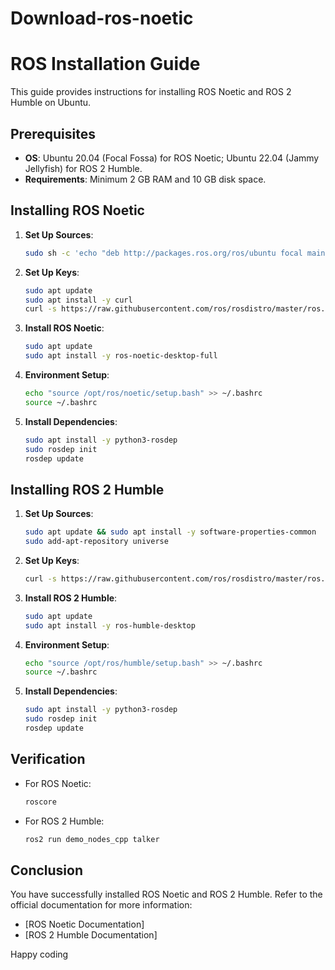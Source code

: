 # Download-ros-noetic
# ROS Installation Guide

This guide provides instructions for installing ROS Noetic and ROS 2 Humble on Ubuntu.

## Prerequisites

- **OS**: Ubuntu 20.04 (Focal Fossa) for ROS Noetic; Ubuntu 22.04 (Jammy Jellyfish) for ROS 2 Humble.
- **Requirements**: Minimum 2 GB RAM and 10 GB disk space.

## Installing ROS Noetic

1. **Set Up Sources**:
   ```bash
   sudo sh -c 'echo "deb http://packages.ros.org/ros/ubuntu focal main" > /etc/apt/sources.list.d/ros-latest.list'
   ```

2. **Set Up Keys**:
   ```bash
   sudo apt update
   sudo apt install -y curl
   curl -s https://raw.githubusercontent.com/ros/rosdistro/master/ros.key | sudo apt-key add -
   ```

3. **Install ROS Noetic**:
   ```bash
   sudo apt update
   sudo apt install -y ros-noetic-desktop-full
   ```

4. **Environment Setup**:
   ```bash
   echo "source /opt/ros/noetic/setup.bash" >> ~/.bashrc
   source ~/.bashrc
   ```

5. **Install Dependencies**:
   ```bash
   sudo apt install -y python3-rosdep
   sudo rosdep init
   rosdep update
   ```

## Installing ROS 2 Humble

1. **Set Up Sources**:
   ```bash
   sudo apt update && sudo apt install -y software-properties-common
   sudo add-apt-repository universe
   ```

2. **Set Up Keys**:
   ```bash
   curl -s https://raw.githubusercontent.com/ros/rosdistro/master/ros.key | sudo apt-key add -
   ```

3. **Install ROS 2 Humble**:
   ```bash
   sudo apt update
   sudo apt install -y ros-humble-desktop
   ```

4. **Environment Setup**:
   ```bash
   echo "source /opt/ros/humble/setup.bash" >> ~/.bashrc
   source ~/.bashrc
   ```

5. **Install Dependencies**:
   ```bash
   sudo apt install -y python3-rosdep
   sudo rosdep init
   rosdep update
   ```

## Verification

- For ROS Noetic:
  ```bash
  roscore
  ```
- For ROS 2 Humble:
  ```bash
  ros2 run demo_nodes_cpp talker
  ```

## Conclusion

You have successfully installed ROS Noetic and ROS 2 Humble. Refer to the official documentation for more information:

- [ROS Noetic Documentation]
- [ROS 2 Humble Documentation]

Happy coding
